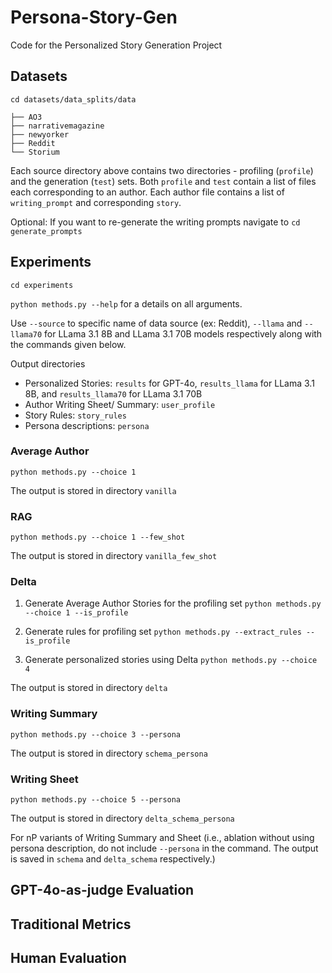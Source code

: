 # Persona-Story-Gen

Code for the Personalized Story Generation Project

## Datasets

```cd datasets/data_splits/data```

```
├── AO3
├── narrativemagazine
├── newyorker
├── Reddit
└── Storium
```

Each source directory above contains two directories - profiling (```profile```) and the generation (```test```) sets. Both ```profile``` and ```test``` contain a list of files each corresponding to an author. Each author file contains a list of ```writing_prompt``` and corresponding ```story```.

Optional: If you want to re-generate the writing prompts navigate to ```cd generate_prompts```

## Experiments
```cd experiments```

```python methods.py --help``` for a details on all arguments. 

Use ```--source``` to specific name of data source (ex: Reddit), ```--llama``` and ```--llama70``` for LLama 3.1 8B and LLama 3.1 70B models respectively along with the commands given below.

Output directories
* Personalized Stories: ```results``` for GPT-4o, ```results_llama``` for LLama 3.1 8B, and ```results_llama70``` for LLama 3.1 70B
* Author Writing Sheet/ Summary: ```user_profile```
* Story Rules: ```story_rules```
* Persona descriptions: ```persona```

### Average Author

```python methods.py --choice 1```

The output is stored in directory ```vanilla```

### RAG

```python methods.py --choice 1 --few_shot```

The output is stored in directory ```vanilla_few_shot```

### Delta

1. Generate Average Author Stories for the profiling set 
```python methods.py --choice 1 --is_profile```

2. Generate rules for profiling set 
```python methods.py --extract_rules --is_profile```

3. Generate personalized stories using Delta
```python methods.py --choice 4```

The output is stored in directory ```delta```

### Writing Summary

```python methods.py --choice 3 --persona```

The output is stored in directory ```schema_persona```

### Writing Sheet 
```python methods.py --choice 5 --persona```

The output is stored in directory ```delta_schema_persona```

For nP variants of Writing Summary and Sheet (i.e., ablation without using persona description, do not include ```--persona``` in the command. The output is saved in ```schema``` and ```delta_schema``` respectively.)

## GPT-4o-as-judge Evaluation 


## Traditional Metrics 

## Human Evaluation 